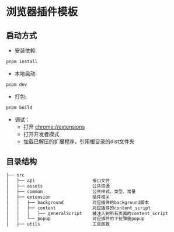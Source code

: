 # 浏览器插件模板

## 启动方式
- 安装依赖:
```js
pnpm install
```

- 本地启动:
```js
pnpm dev
```

- 打包:
```js
pnpm build
```

- 调试：
  - 打开 [chrome://extensions](chrome://extensions)
  - 打开开发者模式
  - 加载已解压的扩展程序，引用根目录的dist文件夹

## 目录结构
```csharp
├── src
│   ├── api                      接口文件
│   ├── assets                   公共资源
│   ├── common                   公共样式、类型、常量
│   ├── extension                插件相关
│   │   ├── background           对应插件的background脚本
│   │   ├── content              对应插件的content_script
│   │   │   ├── generalScript    被注入到所有页面的content_script
│   │   └── popup                对应插件的下拉弹窗popup
│   ├── utils                    工具函数
```

